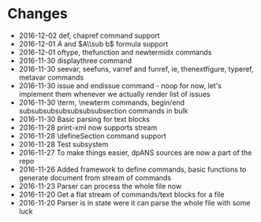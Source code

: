 # Changes

* 2016-12-02 def, chapref command support
* 2016-12-01 $A$ and $A\\sub b$ formula support
* 2016-12-01 oftype, thefunction and newtermidx commands
* 2016-11-30 displaythree command
* 2016-11-30 seevar, seefuns, varref and funref, ie, thenextfigure, typeref, metavar commands
* 2016-11-30 issue and endissue command - noop for now, let's implement them whenever we actually render list of issues
* 2016-11-30 \term, \newterm commands, begin/end subsubsubsubsubsubsubsection commands in bulk
* 2016-11-30 Basic parsing for text blocks
* 2016-11-28 print-xml now supports stream
* 2016-11-28 \defineSection command support
* 2016-11-28 Test subsystem
* 2016-11-27 To make things easier, dpANS sources are now a part of the repo
* 2016-11-26 Added framework to define commands, basic functions to generate document from stream of commands
* 2016-11-23 Parser can process the whole file now
* 2016-11-20 Get a flat stream of commands/text blocks for a file
* 2016-11-20 Parser is in state were it can parse the whole file with some luck
